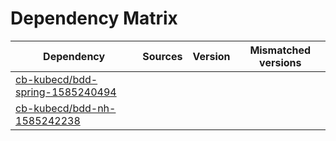 # Dependency Matrix

Dependency | Sources | Version | Mismatched versions
---------- | ------- | ------- | -------------------
[cb-kubecd/bdd-spring-1585240494](https://github.com/cb-kubecd/bdd-spring-1585240494.git) |  | []() | 
[cb-kubecd/bdd-nh-1585242238](https://github.com/cb-kubecd/bdd-nh-1585242238.git) |  | []() | 
